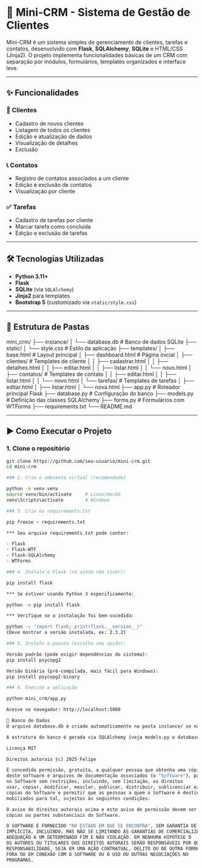 # 🧠 Mini-CRM - Sistema de Gestão de Clientes

Mini-CRM é um sistema simples de gerenciamento de clientes, tarefas e contatos, desenvolvido com **Flask**, **SQLAlchemy**, **SQLite** e HTML/CSS (Jinja2). O projeto implementa funcionalidades básicas de um CRM com separação por módulos, formulários, templates organizados e interface leve.

---

## ✨ Funcionalidades

### 🧑 Clientes

- Cadastro de novos clientes
- Listagem de todos os clientes
- Edição e atualização de dados
- Visualização de detalhes
- Exclusão

### 📞 Contatos

- Registro de contatos associados a um cliente
- Edição e exclusão de contatos
- Visualização por cliente

### ✅ Tarefas

- Cadastro de tarefas por cliente
- Marcar tarefa como concluída
- Edição e exclusão de tarefas

---

## 🛠️ Tecnologias Utilizadas

- **Python 3.11+**
- **Flask**
- **SQLite** (via `SQLAlchemy`)
- **Jinja2** para templates
- **Bootstrap 5** (customizado via `static/style.css`)

---

## 📁 Estrutura de Pastas

mini_crm/
├── instance/
│ └── database.db # Banco de dados SQLite
├── static/
│ └── style.css # Estilo da aplicação
├── templates/
│ ├── base.html # Layout principal
│ ├── dashboard.html # Página inicial
│ ├── clientes/ # Templates de cliente
│ │ ├── cadastrar.html
│ │ ├── detalhes.html
│ │ ├── editar.html
│ │ ├── listar.html
│ │ └── novo.html
│ ├── contatos/ # Templates de contato
│ │ ├── editar.html
│ │ ├── listar.html
│ │ └── novo.html
│ └── tarefas/ # Templates de tarefas
│ ├── editar.html
│ ├── listar.html
│ └── nova.html
├── app.py # Roteador principal Flask
├── database.py # Configuração do banco
├── models.py # Definição das classes SQLAlchemy
├── forms.py # Formulários com WTForms
├── requirements.txt
└── README.md

---

## ▶️ Como Executar o Projeto

### 1. Clone o repositório

```bash
git clone https://github.com/seu-usuario/mini-crm.git
cd mini-crm

### 2. Crie o ambiente virtual (recomendado)

python -m venv venv
source venv/bin/activate     # Linux/macOS
venv\Scripts\activate        # Windows

### 3. Crie os requirements.txt

pip freeze > requirements.txt

*** Seu arquivo requirements.txt pode conter:

- Flask
- Flask-WTF
- Flask-SQLAlchemy
- WTForms

### 4. Instale o Flask (se ainda não tiver):

pip install flask

*** Se estiver usando Python 3 especificamente:

python -m pip install flask

*** Verifique se a instalação foi bem-sucedida:

python -c "import flask; print(flask.__version__)"
(Deve mostrar a versão instalada, ex: 2.3.2)

### 5. Instale o pacote (escolha uma opção):

Versão padrão (pode exigir dependências do sistema):
pip install psycopg2

Versão binária (pré-compilada, mais fácil para Windows):
pip install psycopg2-binary

### 6. Execute a aplicação

python mini_crm/app.py

Acesse no navegador: http://localhost:5000

💾 Banco de Dados
O arquivo database.db é criado automaticamente na pasta instance/ se não existir.

A estrutura do banco é gerada via SQLAlchemy (veja models.py e database.py).

Licença MIT

Direitos autorais (c) 2025 Felipe

É concedida permissão, gratuita, a qualquer pessoa que obtenha uma cópia
deste software e arquivos de documentação associados (o "Software"), para lidar
no Software sem restrições, incluindo, sem limitação, os direitos
usar, copiar, modificar, mesclar, publicar, distribuir, sublicenciar e/ou vender
cópias do Software e permitir que as pessoas a quem o Software é destinado
mobiliados para tal, sujeitos às seguintes condições:

O aviso de direitos autorais acima e este aviso de permissão devem ser incluídos em todos
cópias ou partes substanciais do Software.

O SOFTWARE É FORNECIDO "NO ESTADO EM QUE SE ENCONTRA", SEM GARANTIA DE QUALQUER TIPO, EXPRESSA OU
IMPLÍCITA, INCLUINDO, MAS NÃO SE LIMITANDO ÀS GARANTIAS DE COMERCIALIZAÇÃO,
ADEQUAÇÃO A UM DETERMINADO FIM E NÃO VIOLAÇÃO. EM NENHUMA HIPÓTESE O
OS AUTORES OU TITULARES DOS DIREITOS AUTORAIS SERÃO RESPONSÁVEIS POR QUALQUER RECLAMAÇÃO, DANOS OU OUTROS
RESPONSABILIDADE, SEJA EM UMA AÇÃO CONTRATUAL, DELITO OU DE OUTRA FORMA, DECORRENTE DE,
FORA OU EM CONEXÃO COM O SOFTWARE OU O USO OU OUTRAS NEGOCIAÇÕES NO
PROGRAMAS.
